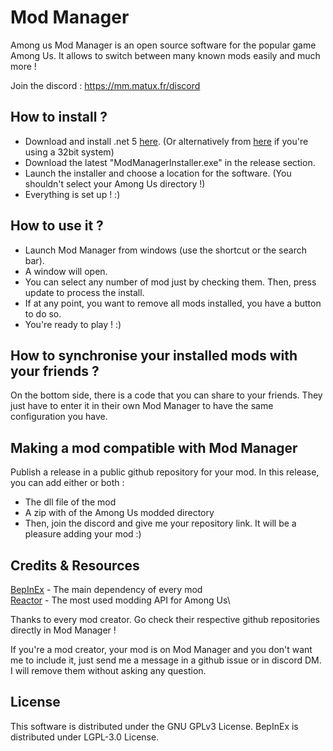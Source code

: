 # Mod Manager

Among us Mod Manager is an open source software for the popular game Among Us. It allows to switch between many known mods easily and much more !

Join the discord : https://mm.matux.fr/discord

## How to install ?

- Download and install .net 5 [here](https://matux.fr/dotnet64).
  (Or alternatively from [here](https://matux.fr/dotnet32) if you're using a 32bit system)
- Download the latest "ModManagerInstaller.exe" in the release section.
- Launch the installer and choose a location for the software. (You shouldn't select your Among Us directory !)
- Everything is set up ! :)

## How to use it ?

- Launch Mod Manager from windows (use the shortcut or the search bar).
- A window will open.
- You can select any number of mod just by checking them. Then, press update to process the install.
- If at any point, you want to remove all mods installed, you have a button to do so.
- You're ready to play ! :)

## How to synchronise your installed mods with your friends ?

On the bottom side, there is a code that you can share to your friends.
They just have to enter it in their own Mod Manager to have the same configuration you have.

## Making a mod compatible with Mod Manager

Publish a release in a public github repository for your mod. In this release, you can add either or both :
- The dll file of the mod
- A zip with of the Among Us modded directory
- Then, join the discord and give me your repository link. It will be a pleasure adding your mod :)

## Credits & Resources

[BepInEx](https://github.com/NuclearPowered/BepInEx) - The main dependency of every mod\
[Reactor](https://github.com/NuclearPowered/Reactor) - The most used modding API for Among Us\

Thanks to every mod creator. Go check their respective github repositories directly in Mod Manager !

If you're a mod creator, your mod is on Mod Manager and you don't want me to include it, just send me a message in a github issue or in discord DM. I will remove them without asking any question.

## License

This software is distributed under the GNU GPLv3 License. BepInEx is distributed under LGPL-3.0 License.
